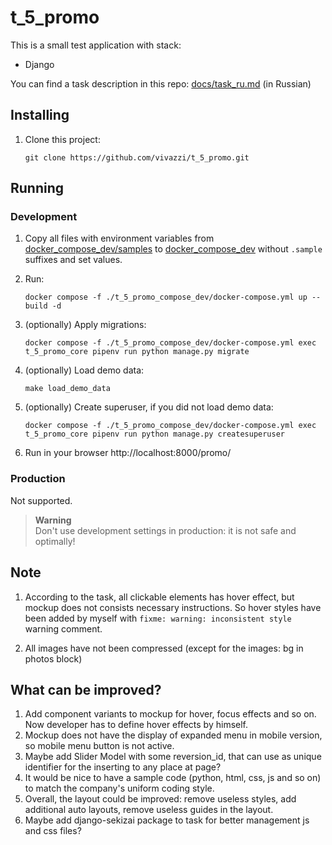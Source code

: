 # t_5_promo

This is a small test application with stack:

- Django

You can find a task description in this repo: [docs/task_ru.md](docs/task_ru.md) (in Russian)

## Installing

1. Clone this project:

    ```shell
    git clone https://github.com/vivazzi/t_5_promo.git
    ```
   

## Running

### Development

1. Copy all files with environment variables from [docker_compose_dev/samples](t_5_promo_compose_dev/samples) to 
   [docker_compose_dev](t_5_promo_compose_dev) without `.sample` suffixes and set values.

2. Run:

   ```shell
   docker compose -f ./t_5_promo_compose_dev/docker-compose.yml up --build -d
   ```

3. (optionally) Apply migrations:

   ```shell
   docker compose -f ./t_5_promo_compose_dev/docker-compose.yml exec t_5_promo_core pipenv run python manage.py migrate
   ```

4. (optionally) Load demo data:

   ```shell
   make load_demo_data
   ```

5. (optionally) Create superuser, if you did not load demo data:

   ```shell
   docker compose -f ./t_5_promo_compose_dev/docker-compose.yml exec t_5_promo_core pipenv run python manage.py createsuperuser
   ```

6. Run in your browser http://localhost:8000/promo/


### Production

Not supported.

> **Warning**  
> Don't use development settings in production: it is not safe and optimally!


## Note

1. According to the task, all clickable elements has hover effect, but mockup does not consists necessary instructions.
So hover styles have been added by myself with `fixme: warning: inconsistent style` warning comment. 

2. All images have not been compressed (except for the images: bg in photos block)


## What can be improved?

1. Add component variants to mockup for hover, focus effects and so on. Now developer has to define hover effects by himself.
2. Mockup does not have the display of expanded menu in mobile version, so mobile menu button is not active.
3. Maybe add Slider Model with some reversion_id, that can use as unique identifier for the inserting to any place at page?
4. It would be nice to have a sample code (python, html, css, js and so on) to match the company's uniform coding style.
5. Overall, the layout could be improved: remove useless styles, add additional auto layouts, remove useless guides in the layout.
6. Maybe add django-sekizai package to task for better management js and css files?
